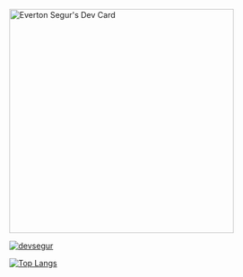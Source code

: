 
<a href="https://app.daily.dev/devsegur"><img src="https://api.daily.dev/devcards/99bda0b30a6942c6b3b66e6ccee2c1ca.png?r=41g" width="400" alt="Everton Segur's Dev Card"/></a>


[![devsegur](https://github-readme-stats.vercel.app/api?username=devsegur&show_icons=true&theme=radical)](https://github.com/anuraghazra/github-readme-stats)

[![Top Langs](https://github-readme-stats.vercel.app/api/top-langs/?username=devsegur&show_icons=true&theme=radical)](https://github.com/anuraghazra/github-readme-stats)
